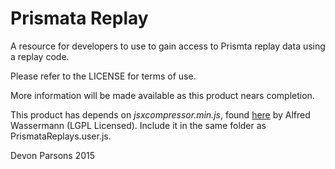 # Prismata Replay

A resource for developers to use to gain access to Prismta replay data using a replay code.

Please refer to the LICENSE for terms of use. 

More information will be made available as this product nears completion.

This product has depends on *jsxcompressor.min.js*, found [here](http://jsxgraph.uni-bayreuth.de/wp/2009/09/29/jsxcompressor-zlib-compressed-javascript-code/) by Alfred Wassermann (LGPL Licensed). Include it in the same folder as PrismataReplays.user.js.


Devon Parsons 2015